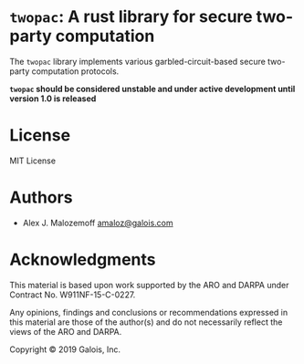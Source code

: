 # `twopac`: A rust library for secure two-party computation

The `twopac` library implements various garbled-circuit-based secure two-party
computation protocols.

**`twopac` should be considered unstable and under active development until
version 1.0 is released**

# License

MIT License

# Authors

- Alex J. Malozemoff <amaloz@galois.com>

# Acknowledgments

This material is based upon work supported by the ARO and DARPA under Contract
No. W911NF-15-C-0227.

Any opinions, findings and conclusions or recommendations expressed in this
material are those of the author(s) and do not necessarily reflect the views of
the ARO and DARPA.

Copyright © 2019 Galois, Inc.
